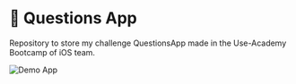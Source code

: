# 📱 Questions App

Repository to store my challenge QuestionsApp made in the Use-Academy Bootcamp of iOS team.

![Demo App](app-demo.gif)
